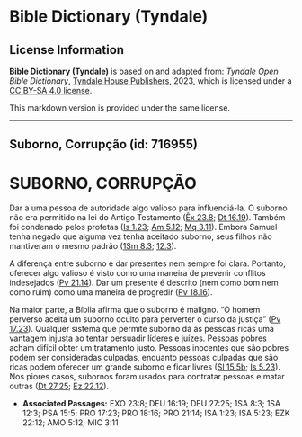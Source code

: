 # Bible Dictionary (Tyndale)

## License Information

**Bible Dictionary (Tyndale)** is based on and adapted from: _Tyndale Open Bible Dictionary_, [Tyndale House Publishers](https://tyndaleopenresources.com/), 2023, which is licensed under a [CC BY-SA 4.0 license](https://creativecommons.org/licenses/by-sa/4.0/legalcode.en).

This markdown version is provided under the same license.



--------------------------------

## Suborno, Corrupção (id: 716955)

SUBORNO, CORRUPÇÃO
==================

Dar a uma pessoa de autoridade algo valioso para influenciá\-la. O suborno não era permitido na lei do Antigo Testamento ([Êx 23\.8](https://ref.ly/Exod23:8); [Dt 16\.19](https://ref.ly/Deut16:19)). Também foi condenado pelos profetas ([Is 1\.23](https://ref.ly/Isa1:23); [Am 5\.12](https://ref.ly/Amos5:12); [Mq 3\.11](https://ref.ly/Mic3:11)). Embora Samuel tenha negado que alguma vez tenha aceitado suborno, seus filhos não mantiveram o mesmo padrão ([1Sm 8\.3](https://ref.ly/1Sam8:3); [12\.3](https://ref.ly/1Sam12:3)).

A diferença entre suborno e dar presentes nem sempre foi clara. Portanto, oferecer algo valioso é visto como uma maneira de prevenir conflitos indesejados ([Pv 21\.14](https://ref.ly/Prov21:14)). Dar um presente é descrito (nem como bom nem como ruim) como uma maneira de progredir ([Pv 18\.16](https://ref.ly/Prov18:16)).

Na maior parte, a Bíblia afirma que o suborno é maligno. “O homem perverso aceita um suborno oculto para perverter o curso da justiça” ([Pv 17\.23](https://ref.ly/Prov17:23)). Qualquer sistema que permite suborno dá às pessoas ricas uma vantagem injusta ao tentar persuadir líderes e juízes. Pessoas pobres acham difícil obter um tratamento justo. Pessoas inocentes que são pobres podem ser consideradas culpadas, enquanto pessoas culpadas que são ricas podem oferecer um grande suborno e ficar livres ([Sl 15\.5b](https://ref.ly/Ps15:5); [Is 5\.23](https://ref.ly/Isa5:23)). Nos piores casos, subornos foram usados para contratar pessoas e matar outras ([Dt 27\.25](https://ref.ly/Deut27:25); [Ez 22\.12](https://ref.ly/Ezek22:12)).

* **Associated Passages:** EXO 23:8; DEU 16:19; DEU 27:25; 1SA 8:3; 1SA 12:3; PSA 15:5; PRO 17:23; PRO 18:16; PRO 21:14; ISA 1:23; ISA 5:23; EZK 22:12; AMO 5:12; MIC 3:11

